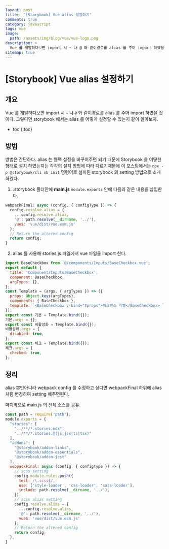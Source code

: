 ```yaml
---
layout: post
title:  "[Storybook] Vue alias 설정하기"
comments: true
category: javascript
tags: vue
image:
  path: /assets/img/blog/vue/vue-logo.png
description: >
  Vue 를 개발하다보면 import 시 ~ 나 @ 와 같이경로를 alias 를 주어 import 하였을 것이다. 그렇다면 storybook 에서는 alias 를 어떻게 설정할 수 있는지 같이 알아보자.
sitemap: true
---
```


# [Storybook] Vue alias 설정하기

## 개요
Vue 를 개발하다보면 import 시 `~` 나 `@` 와 같이경로를 alias 를 주어 import 하였을 것이다.
그렇다면 storybook 에서는 alias 를 어떻게 설정할 수 있는지 같이 알아보자.

<!--more-->
* toc
{:toc}

## 방법
방법은 간단하다. alias 는 웹팩 설정을 바꾸어주면 되기 때문에 Storybook 을 어떻한 형태로 설치 하였는지는 각각의 설치 방법에 따라
다르기때문에 이 포스팅에서는 `npx -p @storybook/cli sb init` 명령어로 설치된 storybook 의 setting 방법으로 소개하겠다.

1. .storybook 폴더안에 **main.js** `module.exports` 안에 다음과 같은 내용을 삽입한다.
```js
webpackFinal: async (config, { configType }) => {
  config.resolve.alias = {
    ...config.resolve.alias,
    '@': path.resolve(__dirname, '../'),
    vue$: 'vue/dist/vue.esm.js'
  };
  // Return the altered config
  return config;
}
```

2. alias 를 사용해 stories.js 파일에서 vue 파일을 import 한다.

```js
import BaseCheckbox from '@/components/Inputs/BaseCheckbox.vue';
export default {
  title: 'Component/Inputs/BaseCheckbox',
  component: BaseCheckbox,
  argTypes: {},
};
const Template = (args, { argTypes }) => ({
  props: Object.keys(argTypes),
  components: { BaseCheckbox },
  template: `<BaseCheckbox v-bind="$props">체크박스 라벨</BaseCheckbox> `,
});
export const 기본 = Template.bind({});
기본.args = {};
export const 비활성화 = Template.bind({});
비활성화.args = {
  disabled: true,
};
export const 체크 = Template.bind({});
체크.args = {
  checked: true,
};
```


## 정리
alias 뿐만아니라 webpack config 를 수정하고 싶다면 webpackFinal 하위에 alias 처럼 변경하여 setting 해주면된다.

마지막으로 main.js 의 전체 소스를 공유.

```js
const path = require('path');
module.exports = {
  "stories": [
    "../**/*.stories.mdx",
    "../**/*.stories.@(js|jsx|ts|tsx)"
  ],
  "addons": [
    "@storybook/addon-links",
    "@storybook/addon-essentials",
    "@storybook/addon-jest"
  ],
  webpackFinal: async (config, { configType }) => {
    // scss setting
    config.module.rules.push({
      test: /\.scss$/,
      use: ['style-loader', 'css-loader', 'sass-loader'],
      include: path.resolve(__dirname, '../'),
    });
    // scss alias setting
    config.resolve.alias = {
      ...config.resolve.alias,
      '@': path.resolve(__dirname, '../'),
      vue$: 'vue/dist/vue.esm.js'
    };
    // Return the altered config
    return config;
  },
}
```